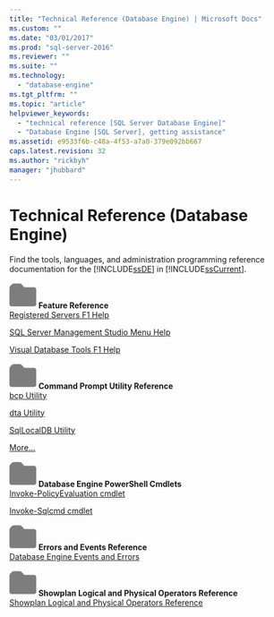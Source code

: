 ```yaml
---
title: "Technical Reference (Database Engine) | Microsoft Docs"
ms.custom: ""
ms.date: "03/01/2017"
ms.prod: "sql-server-2016"
ms.reviewer: ""
ms.suite: ""
ms.technology: 
  - "database-engine"
ms.tgt_pltfrm: ""
ms.topic: "article"
helpviewer_keywords: 
  - "technical reference [SQL Server Database Engine]"
  - "Database Engine [SQL Server], getting assistance"
ms.assetid: e9533f6b-c48a-4f53-a7a0-379e092bb667
caps.latest.revision: 32
ms.author: "rickbyh"
manager: "jhubbard"
---
```

# Technical Reference (Database Engine)
  Find the tools, languages, and administration programming reference documentation for the [!INCLUDE[ssDE](../a9notintoc/includes/ssde-md.md)] in [!INCLUDE[ssCurrent](../a9notintoc/includes/sscurrent-md.md)].  
  
 ![Small File Folder Icon](../a9retired/media/filefolder-small.png "Small File Folder Icon") **Feature Reference**  
 [Registered Servers F1 Help](../tools/sql-server-management-studio/registered-servers-f1-help.md)  
  
 [SQL Server Management Studio Menu Help](../Topic/SQL%20Server%20Management%20Studio%20Menu%20Help.md)  
  
 [Visual Database Tools F1 Help](../Topic/Visual%20Database%20Tools%20F1%20Help.md)  
  
 ![Small File Folder Icon](../a9retired/media/filefolder-small.png "Small File Folder Icon") **Command Prompt Utility Reference**  
 [bcp Utility](../tools/bcp-utility.md)  
  
 [dta Utility](../tools/dta/dta-utility.md)  
  
 [SqlLocalDB Utility](../tools/sqllocaldb-utility.md)  
  
 [More…](../tools/command-prompt-utility-reference-database-engine.md)  
  
 ![Small File Folder Icon](../a9retired/media/filefolder-small.png "Small File Folder Icon") **Database Engine PowerShell Cmdlets**  
 [Invoke-PolicyEvaluation cmdlet](../powershell/invoke-policyevaluation-cmdlet.md)  
  
 [Invoke-Sqlcmd cmdlet](../powershell/invoke-sqlcmd-cmdlet.md)  
  
 ![Small File Folder Icon](../a9retired/media/filefolder-small.png "Small File Folder Icon") **Errors and Events Reference**  
 [Database Engine Events and Errors](../relational-databases/errors-events/database-engine-events-and-errors.md)  
  
 ![Small File Folder Icon](../a9retired/media/filefolder-small.png "Small File Folder Icon") **Showplan Logical and Physical Operators Reference**  
 [Showplan Logical and Physical Operators Reference](../relational-databases/showplan-logical-and-physical-operators-reference.md)  
  
  